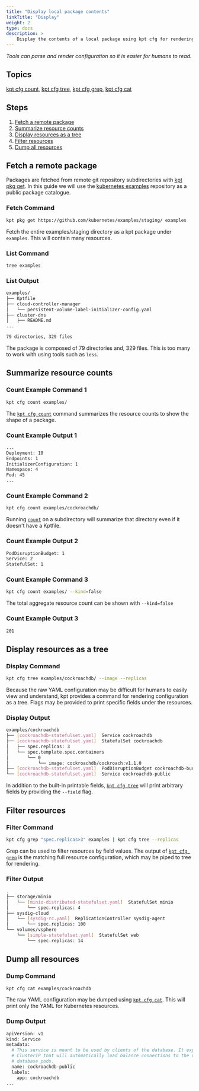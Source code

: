 ```yaml
---
title: "Display local package contents"
linkTitle: "Display"
weight: 2
type: docs
description: >
    Display the contents of a local package using kpt cfg for rendering.
---
```


*Tools can parse and render configuration so it is easier for humans to read.*

## Topics

[kpt cfg count], [kpt cfg tree],
[kpt cfg grep], [kpt cfg cat]

## Steps

1. [Fetch a remote package](#fetch-a-remote-package)
2. [Summarize resource counts](#summarize-resource-counts)
3. [Display resources as a tree](#display-resources-as-a-tree)
4. [Filter resources](#filter-resources)
5. [Dump all resources](#dump-all-resources)

## Fetch a remote package

Packages are fetched from remote git repository subdirectories with
[kpt pkg get].  In this guide we will use the [kubernetes examples] repository
as a public package catalogue.

### Fetch Command

```sh
kpt pkg get https://github.com/kubernetes/examples/staging/ examples
```

Fetch the entire examples/staging directory as a kpt package under `examples`.
This will contain many resources.

### List Command

```sh
tree examples
```

### List Output

```sh
examples/
├── Kptfile
├── cloud-controller-manager
│   └── persistent-volume-label-initializer-config.yaml
├── cluster-dns
│   ├── README.md
...

79 directories, 329 files
```

The package is composed of 79 directories and, 329 files.  This is too many
to work with using tools such as `less`.

## Summarize resource counts

### Count Example Command 1

```sh
kpt cfg count examples/
```

The [`kpt cfg count`][kpt cfg count] command summarizes the resource counts to
show the shape of a package.

### Count Example Output 1

```sh
...
Deployment: 10
Endpoints: 1
InitializerConfiguration: 1
Namespace: 4
Pod: 45
...
```

### Count Example Command 2

```sh
kpt cfg count examples/cockroachdb/
```

Running [`count`][kpt cfg count] on a subdirectory will summarize that
directory even if it doesn't have a Kptfile.

### Count Example Output 2

```sh
PodDisruptionBudget: 1
Service: 2
StatefulSet: 1
```

### Count Example Command 3

```sh
kpt cfg count examples/ --kind=false
```

The total aggregate resource count can be shown with `--kind=false`

### Count Example Output 3

```sh
201
```

## Display resources as a tree

### Display Command

```sh
kpt cfg tree examples/cockroachdb/ --image --replicas
```

Because the raw YAML configuration may be difficult for humans to easily
view and understand, kpt provides a command for rendering configuration
as a tree.  Flags may be provided to print specific fields under the resources.

### Display Output

```sh
examples/cockroachdb
├── [cockroachdb-statefulset.yaml]  Service cockroachdb
├── [cockroachdb-statefulset.yaml]  StatefulSet cockroachdb
│   ├── spec.replicas: 3
│   └── spec.template.spec.containers
│       └── 0
│           └── image: cockroachdb/cockroach:v1.1.0
├── [cockroachdb-statefulset.yaml]  PodDisruptionBudget cockroachdb-budget
└── [cockroachdb-statefulset.yaml]  Service cockroachdb-public
```

In addition to the built-in printable fields, [`kpt cfg tree`][kpt cfg tree]
will print arbitrary fields by providing the `--field` flag.

## Filter resources

### Filter Command

```sh
kpt cfg grep "spec.replicas>3" examples | kpt cfg tree --replicas
```

Grep can be used to filter resources by field values.  The output of
[`kpt cfg grep`][kpt cfg grep] is the matching full resource configuration, which
may be piped to tree for rendering.

### Filter Output

```sh
.
├── storage/minio
│   └── [minio-distributed-statefulset.yaml]  StatefulSet minio
│       └── spec.replicas: 4
├── sysdig-cloud
│   └── [sysdig-rc.yaml]  ReplicationController sysdig-agent
│       └── spec.replicas: 100
└── volumes/vsphere
    └── [simple-statefulset.yaml]  StatefulSet web
        └── spec.replicas: 14
```

## Dump all resources

### Dump Command

```sh
kpt cfg cat examples/cockroachdb
```

The raw YAML configuration may be dumped using [`kpt cfg cat`][kpt cfg cat].
This will print only the YAML for Kubernetes resources.

### Dump Output

```sh
apiVersion: v1
kind: Service
metadata:
  # This service is meant to be used by clients of the database. It exposes a
  # ClusterIP that will automatically load balance connections to the different
  # database pods.
  name: cockroachdb-public
  labels:
    app: cockroachdb
...
```

[kubernetes examples]: https://github.com/kubernetes/examples
[kpt cfg count]: ../../../reference/cfg/count/
[kpt cfg tree]: ../../../reference/cfg/tree/
[kpt cfg grep]: ../../../reference/cfg/grep/
[kpt cfg cat]: ../../../reference/cfg/cat/
[kpt pkg get]: ../../../reference/pkg/get/
